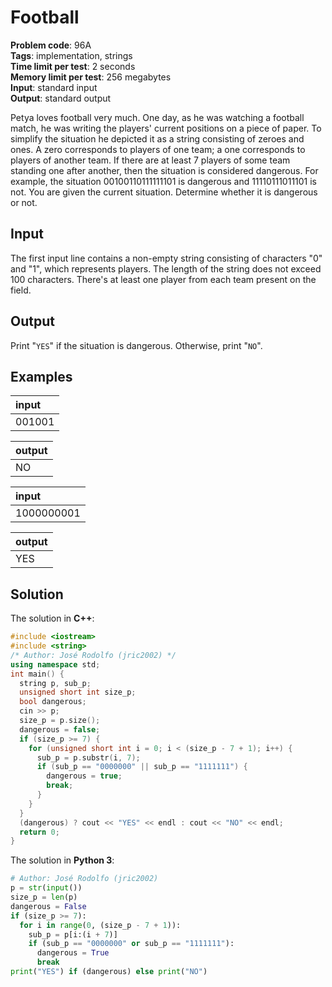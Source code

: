 # Football
**Problem code**: 96A  
**Tags**: implementation, strings  
**Time limit per test**: 2 seconds  
**Memory limit per test**: 256 megabytes  
**Input**: standard input  
**Output**: standard output  

Petya loves football very much. One day, as he was watching a football match, he was writing the players' current positions on a piece of paper. To simplify the situation he depicted it as a string consisting of zeroes and ones. A zero corresponds to players of one team; a one corresponds to players of another team. If there are at least 7 players of some team standing one after another, then the situation is considered dangerous. For example, the situation 00100110111111101 is dangerous and 11110111011101 is not. You are given the current situation. Determine whether it is dangerous or not.

## Input
The first input line contains a non-empty string consisting of characters "0" and "1", which represents players. The length of the string does not exceed 100 characters. There's at least one player from each team present on the field.

## Output
Print "`YES`" if the situation is dangerous. Otherwise, print "`NO`".

## Examples
| input |
| :--- |
| 001001 |

| output |
| :--- |
| NO |

| input |
| :--- |
| 1000000001 |

| output |
| :--- |
| YES |

## Solution
The solution in **C++**:
```cpp
#include <iostream>
#include <string>
/* Author: José Rodolfo (jric2002) */
using namespace std;
int main() {
  string p, sub_p;
  unsigned short int size_p;
  bool dangerous;
  cin >> p;
  size_p = p.size();
  dangerous = false;
  if (size_p >= 7) {
    for (unsigned short int i = 0; i < (size_p - 7 + 1); i++) {
      sub_p = p.substr(i, 7);
      if (sub_p == "0000000" || sub_p == "1111111") {
        dangerous = true;
        break;
      }
    }
  }
  (dangerous) ? cout << "YES" << endl : cout << "NO" << endl;
  return 0;
}
```

The solution in **Python 3**:
```python
# Author: José Rodolfo (jric2002)
p = str(input())
size_p = len(p)
dangerous = False
if (size_p >= 7):
  for i in range(0, (size_p - 7 + 1)):
    sub_p = p[i:(i + 7)]
    if (sub_p == "0000000" or sub_p == "1111111"):
      dangerous = True
      break
print("YES") if (dangerous) else print("NO")
```